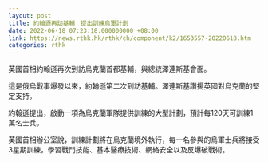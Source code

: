 ```yaml
---
layout: post
title: 約翰遜再訪基輔　提出訓練烏軍計劃
date: 2022-06-18 07:23:18.000000000 +08:00
link: https://news.rthk.hk/rthk/ch/component/k2/1653557-20220618.htm
categories: rthk
---
```


英國首相約翰遜再次到訪烏克蘭首都基輔，與總統澤連斯基會面。

這是俄烏戰事爆發以來，約翰遜第二次到訪基輔。澤連斯基讚揚英國對烏克蘭的堅定支持。

約翰遜提出，啟動一項為烏克蘭軍隊提供訓練的大型計劃，預計每120天可訓練1萬名士兵。

英國首相辦公室說，訓練計劃將在烏克蘭境外執行，每一名參與的烏軍士兵將接受3星期訓練，學習戰鬥技能、基本醫療技術、網絡安全以及反爆破戰術。
